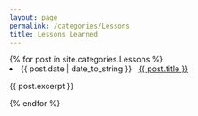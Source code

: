 ```yaml
---
layout: page
permalink: /categories/Lessons
title: Lessons Learned
---
```


<div class="categoryContainer">
  {% for post in site.categories.Lessons %}
  <li>
    <span>{{ post.date | date_to_string }}</span> &nbsp; <a href="{{ post.url }}">{{ post.title }}</a>
    <article class="archive-item">
      <p>{{ post.excerpt }}</p>
    </article>
  </li>
  {% endfor %}
</div>